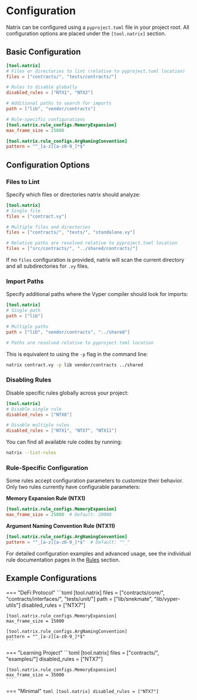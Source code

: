 # Configuration

Natrix can be configured using a `pyproject.toml` file in your project root. All configuration options are placed under the `[tool.natrix]` section.

## Basic Configuration

```toml
[tool.natrix]
# Files or directories to lint (relative to pyproject.toml location)
files = ["contracts/", "tests/contracts/"]

# Rules to disable globally
disabled_rules = ["NTX1", "NTX2"]

# Additional paths to search for imports
path = ["lib", "vendor/contracts"]

# Rule-specific configurations
[tool.natrix.rule_configs.MemoryExpansion]
max_frame_size = 25000

[tool.natrix.rule_configs.ArgNamingConvention]
pattern = "^_[a-z][a-z0-9_]*$"
```

## Configuration Options

### Files to Lint

Specify which files or directories natrix should analyze:

```toml
[tool.natrix]
# Single file
files = ["contract.vy"]

# Multiple files and directories
files = ["contracts/", "tests/", "standalone.vy"]

# Relative paths are resolved relative to pyproject.toml location
files = ["src/contracts/", "../shared/contracts/"]
```

If no `files` configuration is provided, natrix will scan the current directory and all subdirectories for `.vy` files.

### Import Paths

Specify additional paths where the Vyper compiler should look for imports:

```toml
[tool.natrix]
# Single path
path = ["lib"]

# Multiple paths
path = ["lib", "vendor/contracts", "../shared"]

# Paths are resolved relative to pyproject.toml location
```

This is equivalent to using the `-p` flag in the command line:
```bash
natrix contract.vy -p lib vendor/contracts ../shared
```

### Disabling Rules

Disable specific rules globally across your project:

```toml
[tool.natrix]
# Disable single rule
disabled_rules = ["NTX8"]

# Disable multiple rules
disabled_rules = ["NTX1", "NTX7", "NTX11"]
```

You can find all available rule codes by running:
```bash
natrix --list-rules
```

### Rule-Specific Configuration

Some rules accept configuration parameters to customize their behavior. Only two rules currently have configurable parameters:

**Memory Expansion Rule (NTX1)**
```toml
[tool.natrix.rule_configs.MemoryExpansion]
max_frame_size = 25000  # Default: 20000
```

**Argument Naming Convention Rule (NTX11)**
```toml
[tool.natrix.rule_configs.ArgNamingConvention]
pattern = "^_[a-z][a-z0-9_]*$"  # Default: "^_"
```

For detailed configuration examples and advanced usage, see the individual rule documentation pages in the [Rules](./rules/index.md) section.

## Example Configurations

=== "DeFi Protocol"
    ```toml
    [tool.natrix]
    files = ["contracts/core/", "contracts/interfaces/", "tests/unit/"]
    path = ["lib/snekmate", "lib/vyper-utils"]
    disabled_rules = ["NTX7"]

    [tool.natrix.rule_configs.MemoryExpansion]
    max_frame_size = 15000

    [tool.natrix.rule_configs.ArgNamingConvention]
    pattern = "^_[a-z][a-z0-9_]*$"
    ```

=== "Learning Project"
    ```toml
    [tool.natrix]
    files = ["contracts/", "examples/"]
    disabled_rules = ["NTX7"]

    [tool.natrix.rule_configs.MemoryExpansion]
    max_frame_size = 35000
    ```

=== "Minimal"
    ```toml
    [tool.natrix]
    disabled_rules = ["NTX7"]
    ```
